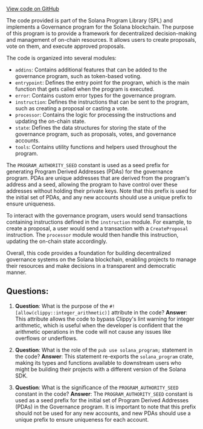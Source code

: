 [View code on GitHub](https://github.com/solana-labs/solana-program-library/governance/program/src/lib.rs)

The code provided is part of the Solana Program Library (SPL) and implements a Governance program for the Solana blockchain. The purpose of this program is to provide a framework for decentralized decision-making and management of on-chain resources. It allows users to create proposals, vote on them, and execute approved proposals.

The code is organized into several modules:

- `addins`: Contains additional features that can be added to the governance program, such as token-based voting.
- `entrypoint`: Defines the entry point for the program, which is the main function that gets called when the program is executed.
- `error`: Contains custom error types for the governance program.
- `instruction`: Defines the instructions that can be sent to the program, such as creating a proposal or casting a vote.
- `processor`: Contains the logic for processing the instructions and updating the on-chain state.
- `state`: Defines the data structures for storing the state of the governance program, such as proposals, votes, and governance accounts.
- `tools`: Contains utility functions and helpers used throughout the program.

The `PROGRAM_AUTHORITY_SEED` constant is used as a seed prefix for generating Program Derived Addresses (PDAs) for the governance program. PDAs are unique addresses that are derived from the program's address and a seed, allowing the program to have control over these addresses without holding their private keys. Note that this prefix is used for the initial set of PDAs, and any new accounts should use a unique prefix to ensure uniqueness.

To interact with the governance program, users would send transactions containing instructions defined in the `instruction` module. For example, to create a proposal, a user would send a transaction with a `CreateProposal` instruction. The `processor` module would then handle this instruction, updating the on-chain state accordingly.

Overall, this code provides a foundation for building decentralized governance systems on the Solana blockchain, enabling projects to manage their resources and make decisions in a transparent and democratic manner.
## Questions: 
 1. **Question**: What is the purpose of the `#![allow(clippy::integer_arithmetic)]` attribute in the code?
   **Answer**: This attribute allows the code to bypass Clippy's lint warning for integer arithmetic, which is useful when the developer is confident that the arithmetic operations in the code will not cause any issues like overflows or underflows.

2. **Question**: What is the role of the `pub use solana_program;` statement in the code?
   **Answer**: This statement re-exports the `solana_program` crate, making its types and functions available to downstream users who might be building their projects with a different version of the Solana SDK.

3. **Question**: What is the significance of the `PROGRAM_AUTHORITY_SEED` constant in the code?
   **Answer**: The `PROGRAM_AUTHORITY_SEED` constant is used as a seed prefix for the initial set of Program Derived Addresses (PDAs) in the Governance program. It is important to note that this prefix should not be used for any new accounts, and new PDAs should use a unique prefix to ensure uniqueness for each account.